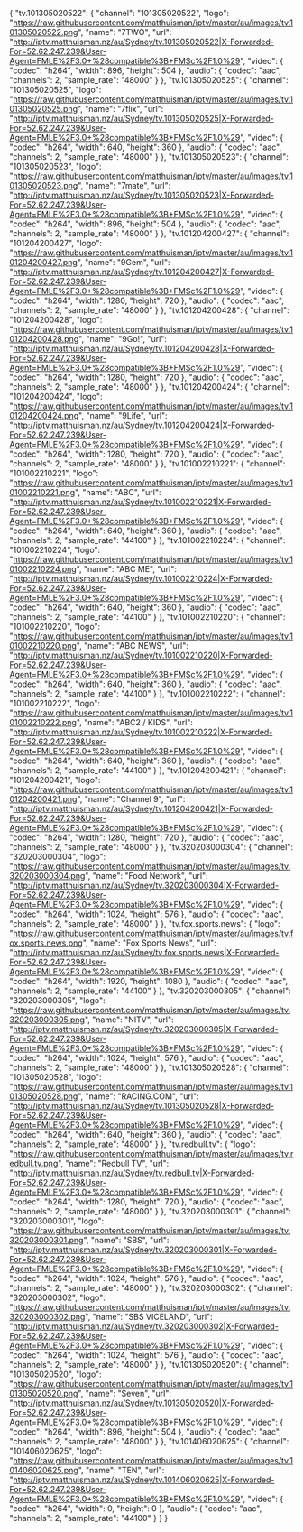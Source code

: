 {
    "tv.101305020522": {
        "channel": "101305020522",
        "logo": "https://raw.githubusercontent.com/matthuisman/iptv/master/au/images/tv.101305020522.png",
        "name": "7TWO",
        "url": "http://iptv.matthuisman.nz/au/Sydney/tv.101305020522|X-Forwarded-For=52.62.247.239&User-Agent=FMLE%2F3.0+%28compatible%3B+FMSc%2F1.0%29",
        "video": {
            "codec": "h264",
            "width": 896,
            "height": 504
        },
        "audio": {
            "codec": "aac",
            "channels": 2,
            "sample_rate": "48000"
        }
    },
    "tv.101305020525": {
        "channel": "101305020525",
        "logo": "https://raw.githubusercontent.com/matthuisman/iptv/master/au/images/tv.101305020525.png",
        "name": "7flix",
        "url": "http://iptv.matthuisman.nz/au/Sydney/tv.101305020525|X-Forwarded-For=52.62.247.239&User-Agent=FMLE%2F3.0+%28compatible%3B+FMSc%2F1.0%29",
        "video": {
            "codec": "h264",
            "width": 640,
            "height": 360
        },
        "audio": {
            "codec": "aac",
            "channels": 2,
            "sample_rate": "48000"
        }
    },
    "tv.101305020523": {
        "channel": "101305020523",
        "logo": "https://raw.githubusercontent.com/matthuisman/iptv/master/au/images/tv.101305020523.png",
        "name": "7mate",
        "url": "http://iptv.matthuisman.nz/au/Sydney/tv.101305020523|X-Forwarded-For=52.62.247.239&User-Agent=FMLE%2F3.0+%28compatible%3B+FMSc%2F1.0%29",
        "video": {
            "codec": "h264",
            "width": 896,
            "height": 504
        },
        "audio": {
            "codec": "aac",
            "channels": 2,
            "sample_rate": "48000"
        }
    },
    "tv.101204200427": {
        "channel": "101204200427",
        "logo": "https://raw.githubusercontent.com/matthuisman/iptv/master/au/images/tv.101204200427.png",
        "name": "9Gem",
        "url": "http://iptv.matthuisman.nz/au/Sydney/tv.101204200427|X-Forwarded-For=52.62.247.239&User-Agent=FMLE%2F3.0+%28compatible%3B+FMSc%2F1.0%29",
        "video": {
            "codec": "h264",
            "width": 1280,
            "height": 720
        },
        "audio": {
            "codec": "aac",
            "channels": 2,
            "sample_rate": "48000"
        }
    },
    "tv.101204200428": {
        "channel": "101204200428",
        "logo": "https://raw.githubusercontent.com/matthuisman/iptv/master/au/images/tv.101204200428.png",
        "name": "9Go!",
        "url": "http://iptv.matthuisman.nz/au/Sydney/tv.101204200428|X-Forwarded-For=52.62.247.239&User-Agent=FMLE%2F3.0+%28compatible%3B+FMSc%2F1.0%29",
        "video": {
            "codec": "h264",
            "width": 1280,
            "height": 720
        },
        "audio": {
            "codec": "aac",
            "channels": 2,
            "sample_rate": "48000"
        }
    },
    "tv.101204200424": {
        "channel": "101204200424",
        "logo": "https://raw.githubusercontent.com/matthuisman/iptv/master/au/images/tv.101204200424.png",
        "name": "9Life",
        "url": "http://iptv.matthuisman.nz/au/Sydney/tv.101204200424|X-Forwarded-For=52.62.247.239&User-Agent=FMLE%2F3.0+%28compatible%3B+FMSc%2F1.0%29",
        "video": {
            "codec": "h264",
            "width": 1280,
            "height": 720
        },
        "audio": {
            "codec": "aac",
            "channels": 2,
            "sample_rate": "48000"
        }
    },
    "tv.101002210221": {
        "channel": "101002210221",
        "logo": "https://raw.githubusercontent.com/matthuisman/iptv/master/au/images/tv.101002210221.png",
        "name": "ABC",
        "url": "http://iptv.matthuisman.nz/au/Sydney/tv.101002210221|X-Forwarded-For=52.62.247.239&User-Agent=FMLE%2F3.0+%28compatible%3B+FMSc%2F1.0%29",
        "video": {
            "codec": "h264",
            "width": 640,
            "height": 360
        },
        "audio": {
            "codec": "aac",
            "channels": 2,
            "sample_rate": "44100"
        }
    },
    "tv.101002210224": {
        "channel": "101002210224",
        "logo": "https://raw.githubusercontent.com/matthuisman/iptv/master/au/images/tv.101002210224.png",
        "name": "ABC ME",
        "url": "http://iptv.matthuisman.nz/au/Sydney/tv.101002210224|X-Forwarded-For=52.62.247.239&User-Agent=FMLE%2F3.0+%28compatible%3B+FMSc%2F1.0%29",
        "video": {
            "codec": "h264",
            "width": 640,
            "height": 360
        },
        "audio": {
            "codec": "aac",
            "channels": 2,
            "sample_rate": "44100"
        }
    },
    "tv.101002210220": {
        "channel": "101002210220",
        "logo": "https://raw.githubusercontent.com/matthuisman/iptv/master/au/images/tv.101002210220.png",
        "name": "ABC NEWS",
        "url": "http://iptv.matthuisman.nz/au/Sydney/tv.101002210220|X-Forwarded-For=52.62.247.239&User-Agent=FMLE%2F3.0+%28compatible%3B+FMSc%2F1.0%29",
        "video": {
            "codec": "h264",
            "width": 640,
            "height": 360
        },
        "audio": {
            "codec": "aac",
            "channels": 2,
            "sample_rate": "44100"
        }
    },
    "tv.101002210222": {
        "channel": "101002210222",
        "logo": "https://raw.githubusercontent.com/matthuisman/iptv/master/au/images/tv.101002210222.png",
        "name": "ABC2 / KIDS",
        "url": "http://iptv.matthuisman.nz/au/Sydney/tv.101002210222|X-Forwarded-For=52.62.247.239&User-Agent=FMLE%2F3.0+%28compatible%3B+FMSc%2F1.0%29",
        "video": {
            "codec": "h264",
            "width": 640,
            "height": 360
        },
        "audio": {
            "codec": "aac",
            "channels": 2,
            "sample_rate": "44100"
        }
    },
    "tv.101204200421": {
        "channel": "101204200421",
        "logo": "https://raw.githubusercontent.com/matthuisman/iptv/master/au/images/tv.101204200421.png",
        "name": "Channel 9",
        "url": "http://iptv.matthuisman.nz/au/Sydney/tv.101204200421|X-Forwarded-For=52.62.247.239&User-Agent=FMLE%2F3.0+%28compatible%3B+FMSc%2F1.0%29",
        "video": {
            "codec": "h264",
            "width": 1280,
            "height": 720
        },
        "audio": {
            "codec": "aac",
            "channels": 2,
            "sample_rate": "48000"
        }
    },
    "tv.320203000304": {
        "channel": "320203000304",
        "logo": "https://raw.githubusercontent.com/matthuisman/iptv/master/au/images/tv.320203000304.png",
        "name": "Food Network",
        "url": "http://iptv.matthuisman.nz/au/Sydney/tv.320203000304|X-Forwarded-For=52.62.247.239&User-Agent=FMLE%2F3.0+%28compatible%3B+FMSc%2F1.0%29",
        "video": {
            "codec": "h264",
            "width": 1024,
            "height": 576
        },
        "audio": {
            "codec": "aac",
            "channels": 2,
            "sample_rate": "48000"
        }
    },
    "tv.fox.sports.news": {
        "logo": "https://raw.githubusercontent.com/matthuisman/iptv/master/au/images/tv.fox.sports.news.png",
        "name": "Fox Sports News",
        "url": "http://iptv.matthuisman.nz/au/Sydney/tv.fox.sports.news|X-Forwarded-For=52.62.247.239&User-Agent=FMLE%2F3.0+%28compatible%3B+FMSc%2F1.0%29",
        "video": {
            "codec": "h264",
            "width": 1920,
            "height": 1080
        },
        "audio": {
            "codec": "aac",
            "channels": 2,
            "sample_rate": "44100"
        }
    },
    "tv.320203000305": {
        "channel": "320203000305",
        "logo": "https://raw.githubusercontent.com/matthuisman/iptv/master/au/images/tv.320203000305.png",
        "name": "NITV",
        "url": "http://iptv.matthuisman.nz/au/Sydney/tv.320203000305|X-Forwarded-For=52.62.247.239&User-Agent=FMLE%2F3.0+%28compatible%3B+FMSc%2F1.0%29",
        "video": {
            "codec": "h264",
            "width": 1024,
            "height": 576
        },
        "audio": {
            "codec": "aac",
            "channels": 2,
            "sample_rate": "48000"
        }
    },
    "tv.101305020528": {
        "channel": "101305020528",
        "logo": "https://raw.githubusercontent.com/matthuisman/iptv/master/au/images/tv.101305020528.png",
        "name": "RACING.COM",
        "url": "http://iptv.matthuisman.nz/au/Sydney/tv.101305020528|X-Forwarded-For=52.62.247.239&User-Agent=FMLE%2F3.0+%28compatible%3B+FMSc%2F1.0%29",
        "video": {
            "codec": "h264",
            "width": 640,
            "height": 360
        },
        "audio": {
            "codec": "aac",
            "channels": 2,
            "sample_rate": "48000"
        }
    },
    "tv.redbull.tv": {
        "logo": "https://raw.githubusercontent.com/matthuisman/iptv/master/au/images/tv.redbull.tv.png",
        "name": "Redbull TV",
        "url": "http://iptv.matthuisman.nz/au/Sydney/tv.redbull.tv|X-Forwarded-For=52.62.247.239&User-Agent=FMLE%2F3.0+%28compatible%3B+FMSc%2F1.0%29",
        "video": {
            "codec": "h264",
            "width": 1280,
            "height": 720
        },
        "audio": {
            "codec": "aac",
            "channels": 2,
            "sample_rate": "48000"
        }
    },
    "tv.320203000301": {
        "channel": "320203000301",
        "logo": "https://raw.githubusercontent.com/matthuisman/iptv/master/au/images/tv.320203000301.png",
        "name": "SBS",
        "url": "http://iptv.matthuisman.nz/au/Sydney/tv.320203000301|X-Forwarded-For=52.62.247.239&User-Agent=FMLE%2F3.0+%28compatible%3B+FMSc%2F1.0%29",
        "video": {
            "codec": "h264",
            "width": 1024,
            "height": 576
        },
        "audio": {
            "codec": "aac",
            "channels": 2,
            "sample_rate": "48000"
        }
    },
    "tv.320203000302": {
        "channel": "320203000302",
        "logo": "https://raw.githubusercontent.com/matthuisman/iptv/master/au/images/tv.320203000302.png",
        "name": "SBS VICELAND",
        "url": "http://iptv.matthuisman.nz/au/Sydney/tv.320203000302|X-Forwarded-For=52.62.247.239&User-Agent=FMLE%2F3.0+%28compatible%3B+FMSc%2F1.0%29",
        "video": {
            "codec": "h264",
            "width": 1024,
            "height": 576
        },
        "audio": {
            "codec": "aac",
            "channels": 2,
            "sample_rate": "48000"
        }
    },
    "tv.101305020520": {
        "channel": "101305020520",
        "logo": "https://raw.githubusercontent.com/matthuisman/iptv/master/au/images/tv.101305020520.png",
        "name": "Seven",
        "url": "http://iptv.matthuisman.nz/au/Sydney/tv.101305020520|X-Forwarded-For=52.62.247.239&User-Agent=FMLE%2F3.0+%28compatible%3B+FMSc%2F1.0%29",
        "video": {
            "codec": "h264",
            "width": 896,
            "height": 504
        },
        "audio": {
            "codec": "aac",
            "channels": 2,
            "sample_rate": "48000"
        }
    },
    "tv.101406020625": {
        "channel": "101406020625",
        "logo": "https://raw.githubusercontent.com/matthuisman/iptv/master/au/images/tv.101406020625.png",
        "name": "TEN",
        "url": "http://iptv.matthuisman.nz/au/Sydney/tv.101406020625|X-Forwarded-For=52.62.247.239&User-Agent=FMLE%2F3.0+%28compatible%3B+FMSc%2F1.0%29",
        "video": {
            "codec": "h264",
            "width": 0,
            "height": 0
        },
        "audio": {
            "codec": "aac",
            "channels": 2,
            "sample_rate": "44100"
        }
    }
}
